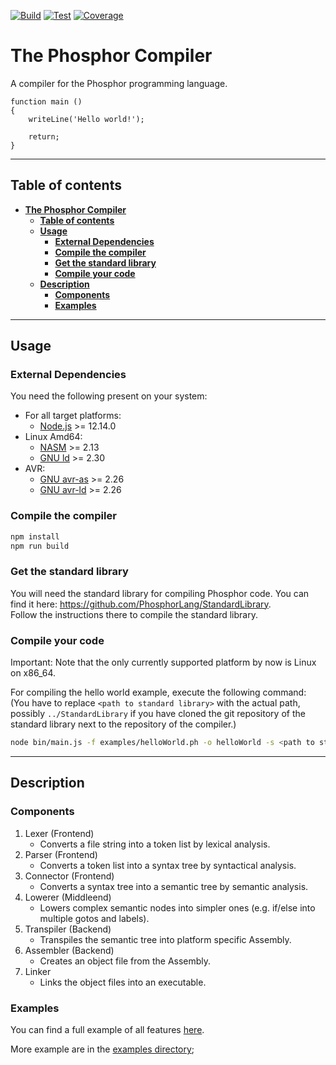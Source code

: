 [![Build](https://github.com/PhosphorLang/Compiler/workflows/Build/badge.svg)](https://github.com/PhosphorLang/Compiler/actions)
[![Test](https://github.com/PhosphorLang/Compiler/workflows/Test/badge.svg)](https://github.com/PhosphorLang/Compiler/actions)
[![Coverage](https://coveralls.io/repos/github/PhosphorLang/Compiler/badge.svg?branch=master)](https://coveralls.io/github/PhosphorLang/Compiler?branch=master)

# **The Phosphor Compiler**

A compiler for the Phosphor programming language.

```phosphor
function main ()
{
    writeLine('Hello world!');

    return;
}
```

<hr>

## **Table of contents**

- [**The Phosphor Compiler**](#the-phosphor-compiler)
    - [**Table of contents**](#table-of-contents)
    - [**Usage**](#usage)
        - [**External Dependencies**](#external-dependencies)
        - [**Compile the compiler**](#compile-the-compiler)
        - [**Get the standard library**](#get-the-standard-library)
        - [**Compile your code**](#compile-your-code)
    - [**Description**](#description)
        - [**Components**](#components)
        - [**Examples**](#examples)

<hr>

## **Usage**

### **External Dependencies**

You need the following present on your system:

- For all target platforms:
    - [Node.js](https://nodejs.org/) >= 12.14.0
- Linux Amd64:
    - [NASM](https://nasm.us/) >= 2.13
    - [GNU ld](https://www.gnu.org/software/binutils/) >= 2.30
- AVR:
    - [GNU avr-as](https://www.gnu.org/software/binutils/) >= 2.26
    - [GNU avr-ld](https://www.gnu.org/software/binutils/) >= 2.26

### **Compile the compiler**

```bash
npm install
npm run build
```

### **Get the standard library**

You will need the standard library for compiling Phosphor code. You can find it here:
<https://github.com/PhosphorLang/StandardLibrary>. \
Follow the instructions there to compile the standard library.

### **Compile your code**

Important: Note that the only currently supported platform by now is Linux on x86_64.

For compiling the hello world example, execute the following command: \
(You have to replace `<path to standard library>` with the actual path, possibly `../StandardLibrary` if you have cloned
the git repository of the standard library next to the repository of the compiler.)

```bash
node bin/main.js -f examples/helloWorld.ph -o helloWorld -s <path to standard library>/bin/standardLibrary.a
```

<hr>

## **Description**

### **Components**

1. Lexer (Frontend)
    - Converts a file string into a token list by lexical analysis.
2. Parser (Frontend)
    - Converts a token list into a syntax tree by syntactical analysis.
3. Connector (Frontend)
    - Converts a syntax tree into a semantic tree by semantic analysis.
4. Lowerer (Middleend)
    - Lowers complex semantic nodes into simpler ones (e.g. if/else into multiple gotos and labels).
5. Transpiler (Backend)
    - Transpiles the semantic tree into platform specific Assembly.
6. Assembler (Backend)
    - Creates an object file from the Assembly.
7. Linker
    - Links the object files into an executable.

### **Examples**

You can find a full example of all features [here](/examples/everything.ph).

More example are in the [examples directory](/examples/);
